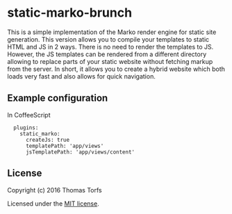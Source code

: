 # static-marko-brunch
This is a simple implementation of the Marko render engine for static site generation. This version allows you to compile your templates to static HTML and JS in 2 ways. There is no need to render the templates to JS. However, the JS templates can be rendered from a different directory allowing to replace parts of your static website without fetching markup from the server. In short, it allows you to create a hybrid website which both loads very fast and also allows for quick navigation.

## Example configuration
In CoffeeScript
```
  plugins:
    static_marko:
      createJs: true
      templatePath: 'app/views'
      jsTemplatePath: 'app/views/content'
```

## License
Copyright (c) 2016 Thomas Torfs

Licensed under the [MIT license](https://github.com/thomastorfs/static-marko-brunch/blob/master/LICENSE).